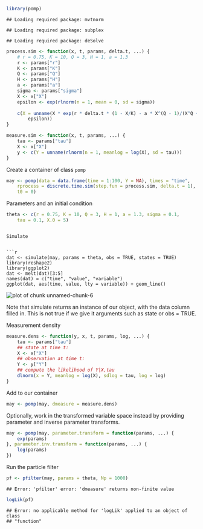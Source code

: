 


```r
library(pomp)
```

```
## Loading required package: mvtnorm
```

```
## Loading required package: subplex
```

```
## Loading required package: deSolve
```




```r
process.sim <- function(x, t, params, delta.t, ...) {
    # r = 0.75, K = 10, Q = 3, H = 1, a = 1.3
    r <- params["r"]
    K <- params["K"]
    Q <- params["Q"]
    H <- params["H"]
    a <- params["a"]
    sigma <- params["sigma"]
    X <- x["X"]
    epsilon <- exp(rlnorm(n = 1, mean = 0, sd = sigma))
    
    c(X = unname(X * exp(r * delta.t * (1 - X/K) - a * X^(Q - 1)/(X^Q + H^Q)) * 
        epsilon))
}
```



```r
measure.sim <- function(x, t, params, ...) {
    tau <- params["tau"]
    X <- x["X"]
    y <- c(Y = unname(rlnorm(n = 1, meanlog = log(X), sd = tau)))
}
```


Create a container of class `pomp`


```r
may <- pomp(data = data.frame(time = 1:100, Y = NA), times = "time", 
    rprocess = discrete.time.sim(step.fun = process.sim, delta.t = 1), rmeasure = measure.sim, 
    t0 = 0)
```



Parameters and an initial condition






```r
theta <- c(r = 0.75, K = 10, Q = 3, H = 1, a = 1.3, sigma = 0.1, 
    tau = 0.1, X.0 = 5)
```

```

Simulate


```r
dat <- simulate(may, params = theta, obs = TRUE, states = TRUE)
library(reshape2)
library(ggplot2)
dat <- melt(dat)[3:5]
names(dat) = c("time", "value", "variable")
ggplot(dat, aes(time, value, lty = variable)) + geom_line()
```

![plot of chunk unnamed-chunk-6](figure/unnamed-chunk-6.png) 


Note that simulate returns an instance of our object, with the data column filled in.  This is not true if we give it arguments such as state or obs = TRUE.  

Measurement density


```r
measure.dens <- function(y, x, t, params, log, ...) {
    tau <- params["tau"]
    ## state at time t:
    X <- x["X"]
    ## observation at time t:
    Y <- y["Y"]
    ## compute the likelihood of Y|X,tau
    dlnorm(x = Y, meanlog = log(X), sdlog = tau, log = log)
}
```


Add to our container


```r
may <- pomp(may, dmeasure = measure.dens)
```





Optionally, work in the transformed variable space instead by providing parameter and inverse parameter transforms.  


```r
may <- pomp(may, parameter.transform = function(params, ...) {
    exp(params)
}, parameter.inv.transform = function(params, ...) {
    log(params)
})
```


Run the particle filter


```r
pf <- pfilter(may, params = theta, Np = 1000)
```

```
## Error: 'pfilter' error: 'dmeasure' returns non-finite value
```

```r
logLik(pf)
```

```
## Error: no applicable method for 'logLik' applied to an object of class
## "function"
```






